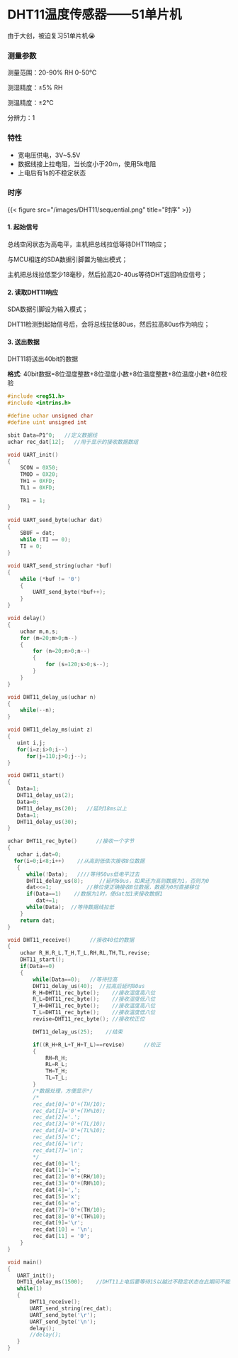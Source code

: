 # DHT11温度传感器——51单片机


由于大创，被迫复习51单片机:sob:

<!--more-->

### 测量参数

测量范围：20-90% RH 0-50℃

测湿精度：±5% RH

测温精度：±2℃

分辨力：1

### 特性

- 宽电压供电，3V~5.5V
- 数据线接上拉电阻，当长度小于20m，使用5k电阻
- 上电后有1s的不稳定状态

### 时序

{{< figure src="/images/DHT11/sequential.png" title="时序" >}}

#### 1. 起始信号

总线空闲状态为高电平，主机把总线拉低等待DHT11响应；

与MCU相连的SDA数据引脚置为输出模式；

主机把总线拉低至少18毫秒，然后拉高20-40us等待DHT返回响应信号；

#### 2. 读取DHT11响应

SDA数据引脚设为输入模式；

DHT11检测到起始信号后，会将总线拉低80us，然后拉高80us作为响应；

#### 3. 送出数据

DHT11将送出40bit的数据

**格式**: 40bit数据=8位湿度整数+8位湿度小数+8位温度整数+8位温度小数+8位校验



```c
#include <reg51.h>
#include <intrins.h>

#define uchar unsigned char
#define uint unsigned int

sbit Data=P1^0;   //定义数据线
uchar rec_dat[12];   //用于显示的接收数据数组

void UART_init()
{
    SCON = 0X50;
    TMOD = 0X20;
    TH1 = 0XFD;
    TL1 = 0XFD;

    TR1 = 1;
}

void UART_send_byte(uchar dat)
{
    SBUF = dat;
    while (TI == 0); 
    TI = 0;
}

void UART_send_string(uchar *buf)
{
    while (*buf != '0')
    {
        UART_send_byte(*buf++);
    }
}

void delay()
{
    uchar m,n,s;
    for (m=20;m>0;m--)
    {
        for (n=20;n>0;n--)
        {
            for (s=120;s>0;s--);
        }
    }
}

void DHT11_delay_us(uchar n)
{
    while(--n);
}

void DHT11_delay_ms(uint z)
{
   uint i,j;
   for(i=z;i>0;i--)
      for(j=110;j>0;j--);
}

void DHT11_start()
{
   Data=1;
   DHT11_delay_us(2);
   Data=0;
   DHT11_delay_ms(20);   //延时18ms以上
   Data=1;
   DHT11_delay_us(30);
}

uchar DHT11_rec_byte()      //接收一个字节
{
   uchar i,dat=0;
  for(i=0;i<8;i++)    //从高到低依次接收8位数据
   {          
      while(!Data);   ////等待50us低电平过去
      DHT11_delay_us(8);     //延时60us，如果还为高则数据为1，否则为0 
      dat<<=1;           //移位使正确接收8位数据，数据为0时直接移位
      if(Data==1)    //数据为1时，使dat加1来接收数据1
         dat+=1;
      while(Data);  //等待数据线拉低    
    }  
    return dat;
}

void DHT11_receive()      //接收40位的数据
{
    uchar R_H,R_L,T_H,T_L,RH,RL,TH,TL,revise; 
    DHT11_start();
    if(Data==0)
    {
        while(Data==0);   //等待拉高     
        DHT11_delay_us(40);  //拉高后延时80us
        R_H=DHT11_rec_byte();    //接收湿度高八位  
        R_L=DHT11_rec_byte();    //接收湿度低八位  
        T_H=DHT11_rec_byte();    //接收温度高八位  
        T_L=DHT11_rec_byte();    //接收温度低八位
        revise=DHT11_rec_byte(); //接收校正位

        DHT11_delay_us(25);    //结束

        if((R_H+R_L+T_H+T_L)==revise)      //校正
        {
            RH=R_H;
            RL=R_L;
            TH=T_H;
            TL=T_L;
        } 
        /*数据处理，方便显示*/
        /*
        rec_dat[0]='0'+(TH/10);
        rec_dat[1]='0'+(TH%10);
        rec_dat[2]='.';
        rec_dat[3]='0'+(TL/10);
        rec_dat[4]='0'+(TL%10);
        rec_dat[5]='C';
        rec_dat[6]='\r';
        rec_dat[7]='\n';
        */
        rec_dat[0]='l';
        rec_dat[1]='=';
        rec_dat[2]='0'+(RH/10);
        rec_dat[3]='0'+(RH%10);
        rec_dat[4]=',';
        rec_dat[5]='x';
        rec_dat[6]='=';
        rec_dat[7]='0'+(TH/10);
        rec_dat[8]='0'+(TH%10);
        rec_dat[9]='\r';
        rec_dat[10] = '\n';
        rec_dat[11] = '0';
    }
}

void main()
{
   UART_init();
   DHT11_delay_ms(1500);    //DHT11上电后要等待1S以越过不稳定状态在此期间不能发送任何指令
   while(1)
   {
       DHT11_receive();
       UART_send_string(rec_dat);
       UART_send_byte('\r');
       UART_send_byte('\n');
       delay();
       //delay();
   }
}
```
